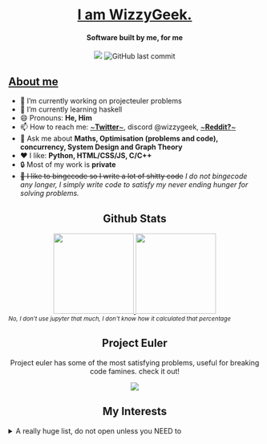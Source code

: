 <a href="https://wizzygeek.github.io"><h1 align="center">I am WizzyGeek.</h1></a>
<div align="center">
      <h4 align="center">Software built by me, for me</h4>
<!--       <img src="https://forthebadge.com/images/badges/0-percent-optimized.svg"/> 
      <img src="https://forthebadge.com/images/badges/you-didnt-ask-for-this.svg"/>
      <img src="https://forthebadge.com/images/badges/reading-6th-grade-level.svg"/> <br/>
      <img src="https://forthebadge.com/images/badges/made-with-c-plus-plus.svg"/>
      <img src="https://forthebadge.com/images/badges/made-with-c.svg"/>
      <img src="https://forthebadge.com/images/badges/made-with-python.svg"/><br/> -->
      <img src="https://img.shields.io/static/v1?label=regularly%20uses&message=black%20magic&color=6f0b4f&labelColor=24020f&style=for-the-badge"/>
      <img alt="GitHub last commit" src="https://img.shields.io/github/last-commit/WizzyGeek/WizzyGeek?label=Last%20Cared%20About%20this&style=for-the-badge"/>
</div>
<!-- <hr> -->

<h2> <a href="https://youtu.be/cw9FIeHbdB8">About me</a> </h2>

- 🔭 I’m currently working on projecteuler problems
- 🌱 I’m currently learning haskell
- 😄 Pronouns: **He, Him**
- 📫 How to reach me:
      <a href="https://twitter.com/WizzyGeek">~**Twitter**~</a>, 
      <!-- <a href="mailto:ojasscoding@gmail.com">**Email**</a>, -->
      discord @wizzygeek,
      <a href="https://www.reddit.com/user/WizzyGeek">~**Reddit?**~</a>
- 💬 Ask me about **Maths, Optimisation (problems and code), concurrency, System Design and Graph Theory**
- ❤ I like: **Python, HTML/CSS/JS, C/C++**
- 🔒 Most of my work is **private**
- ~~💩 I like to bingecode so I write a lot of shitty code~~ *I do not bingecode any longer, I simply write code to satisfy my never ending hunger for solving problems.*

<h2 align="center"> Github Stats </h2>
<div align="center">
      <a href="https://github.com/anuraghazra/github-readme-stats">
          <img height="160em" src="https://github-readme-stats.vercel.app/api/top-langs/?username=WizzyGeek&theme=radical&langs_count=10&size_weight=0.5&count_weight=0.5&exclude_repo=VegDet,ShittyNN&hide=Makefile&layout=compact"/>
          <img height="160em" src="https://github-readme-stats.vercel.app/api?username=WizzyGeek&theme=radical&include_all_commits=true&count_private=true"/>
      </a>
</div>
<i><sub>No, I don't use jupyter that much, I don't know how it calculated that percentage</sub></i>

<h2 align="center"> Project Euler </h2>
<div align="center">
      <p>Project euler has some of the most satisfying problems, useful for breaking code famines. check it out!</p>
      <img src="https://projecteuler.net/profile/WizzyGeek.png"/>
</div>

<h2 align="center"> My Interests </h2>

<details>
<summary>A really huge list, do not open unless you NEED to</summary>

| Hate                                                | Dislike                | Like                     | Love                           |
| --------------------------------------------------- | ---------------------- | ------------------------ | ------------------------------ |
| x86 ISA                                             | Modern Low-Level Stuff | C/C++                    | Python                         |
| Enterprise Software                                 | Useful stuff           | CP                       | Bingecoding                    |
|                                                     |                        | Statistics               | Discrete Analysis              |
| Making Physical circuits                            | Electronics            | Redstone Engineering     | Digital Logic                  |
| AI generated junk code                              | Unreadable code        | Branchless Programming   | Code Golfing                   |
|                                                     |                        | Functional Programming   | Haskell                        |
|                                                     |                        | Probabilistic Algorithms | Approximations                 |
|                                                     |                        | Heuristics               | Bruteforce                     |
|                                                     |                        | Codeforces               | Advent of code                 |
| slow code which didn't even save devtime            | Redundant computations | Optimisations            | Speed freaking                 |
| Containers                                          |                        | Robust builds            | zero dependencies              |
| Race conditions :(                                  | MIMD / Parallelisation | SIMD                     | Concurrency                    |
| Getting DDoSed :(                                   |                        | Lazy Computing           | Caching                        |
|                                                     | Some RDBMS             | Key-Value Stores         | My sweet RAM                   |
| Reverse Engineering                                 | Designing              | Winging it               | Rewriting till perfection      |
| NLP Problems                                        | Decision Problems      | Algorithmic Problems     | Optimisation Problems          |
| Unsolvable                                          | PDEs                   |                          | Mathematical Modelling         |
|                                                     |                        |                          | Z, Laplace, Fourier transforms |
| Skewed data                                         | Uniform data           | Predictable sequences    | Normal Data                    |
| Thinking hard and still not getting the solution :( | thinking hard          | Being Lazy               | Procrastination                |
|  | | | Calculus |
| WET | Java | SOLID | OOP |
| DL (It's fine tbh, but none of my models fit) | | ML | |
|  | | | Automatas |
|  | | | Recursion |
|  | | | Implicit/Subtle Reactivity |
| Polling | | | Pub-Sub, Observor |
| No UIs :( | GUIs | CLIs | TUIs |

</details>

